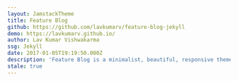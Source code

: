 ```yaml
---
layout: JamstackTheme
title: Feature Blog
github: https://github.com/lavkumarv/feature-blog-jekyll
demo: https://lavkumarv.github.io/
author: Lav Kumar Vishwakarma
ssg: Jekyll
date: 2017-01-05T19:19:50.000Z
description: 'Feature Blog is a minimalist, beautiful, responsive theme for Jekyll. Demo: '
stale: true
---
```

